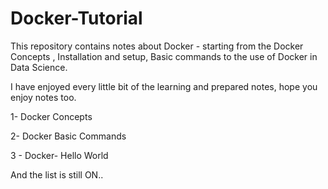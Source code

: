# Docker-Tutorial

 This repository contains notes about Docker - starting from the Docker Concepts , Installation and setup, Basic commands to the use of Docker in Data Science.



 I have enjoyed every little bit of the learning and prepared notes, hope you enjoy notes too.

1- Docker Concepts

2- Docker Basic Commands

3 - Docker- Hello World

And the list is still ON..